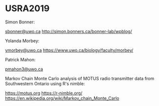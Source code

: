 # USRA2019

Simon Bonner: 

sbonner@uwo.ca
http://simon.bonners.ca/bonner-lab/wpblog/

Yolanda Morbey: 

ymorbey@uwo.ca
https://www.uwo.ca/biology/faculty/morbey/

Patrick Mahon: 

pmahon3@uwo.ca



Markov Chain Monte Carlo analysis of MOTUS radio transmitter data from Southwestern Ontario using R's nimble:

https://motus.org
https://r-nimble.org/
https://en.wikipedia.org/wiki/Markov_chain_Monte_Carlo

